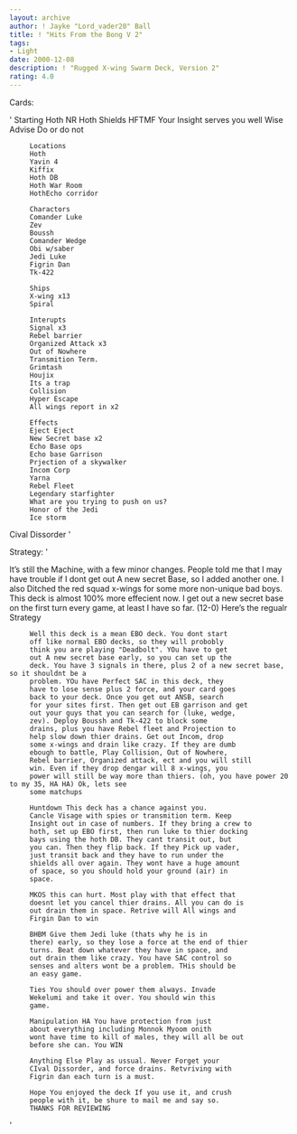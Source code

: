 ```yaml
---
layout: archive
author: ! Jayke "Lord_vader20" Ball
title: ! "Hits From the Bong V 2"
tags:
- Light
date: 2000-12-08
description: ! "Rugged X-wing Swarm Deck, Version 2"
rating: 4.0
---
```

Cards: 

'		   Starting
		 Hoth NR
		 Hoth Shields
		 HFTMF
		 Your Insight serves you well
		 Wise Advise
		 Do or do not

		 Locations
		 Hoth
		 Yavin 4
		 Kiffix
		 Hoth DB
		 Hoth War Room
		 HothEcho corridor

		 Charactors
		 Comander Luke
		 Zev
		 Boussh
		 Comander Wedge
		 Obi w/saber
		 Jedi Luke
		 Figrin Dan
		 Tk-422

		 Ships
		 X-wing x13
		 Spiral

		 Interupts
		 Signal x3
		 Rebel barrier
		 Organized Attack x3
		 Out of Nowhere
		 Transmition Term.
		 Grimtash
		 Houjix
		 Its a trap
		 Collision
		 Hyper Escape
		 All wings report in x2

		 Effects
		 Eject Eject
		 New Secret base x2
		 Echo Base ops
		 Echo base Garrison
		 Prjection of a skywalker
		 Incom Corp
		 Yarna
		 Rebel Fleet
		 Legendary starfighter
		 What are you trying to push on us?
		 Honor of the Jedi
		 Ice storm
Cival Dissorder
'

Strategy: '

It’s still the Machine, with a few minor changes. People told me that I may have trouble if I dont get out A new secret Base, so I added another one. I also Ditched the red squad x-wings for some more non-unique bad boys. This deck is almost 100% more effecient now. I get out a new secret base on the first turn every game, at least I have so far. (12-0) Here’s the regualr Strategy

		 Well this deck is a mean EBO deck. You dont start
		 off like normal EBO decks, so they will probobly
		 think you are playing "Deadbolt". YOu have to get
		 out A new secret base early, so you can set up the
		 deck. You have 3 signals in there, plus 2 of a new secret base,  so it shouldnt be a
		 problem. YOu have Perfect SAC in this deck, they
		 have to lose sense plus 2 force, and your card goes
		 back to your deck. Once you get out ANSB, search
		 for your sites first. Then get out EB garrison and get
		 out your guys that you can search for (luke, wedge,
		 zev). Deploy Boussh and Tk-422 to block some
		 drains, plus you have Rebel fleet and Projection to
		 help slow down thier drains. Get out Incom, drop
		 some x-wings and drain like crazy. If they are dumb
		 ebough to battle, Play Collision, Out of Nowhere,
		 Rebel barrier, Organized attack, ect and you will still
		 win. Even if they drop dengar will 8 x-wings, you
		 power will still be way more than thiers. (oh, you have power 20 to my 35, HA HA) Ok, lets see
		 some matchups

		 Huntdown This deck has a chance against you.
		 Cancle Visage with spies or transmition term. Keep
		 Insight out in case of numbers. If they bring a crew to
		 hoth, set up EBO first, then run luke to thier docking
		 bays using the hoth DB. They cant transit out, but
		 you can. Then they flip back. If they Pick up vader,
		 just transit back and they have to run under the
		 shields all over again. They wont have a huge amount
		 of space, so you should hold your ground (air) in
		 space.

		 MKOS this can hurt. Most play with that effect that
		 doesnt let you cancel thier drains. All you can do is
		 out drain them in space. Retrive will All wings and
		 Firgin Dan to win

		 BHBM Give them Jedi luke (thats why he is in
		 there) early, so they lose a force at the end of thier
		 turns. Beat down whatever they have in space, and
		 out drain them like crazy. You have SAC control so
		 senses and alters wont be a problem. THis should be
		 an easy game.

		 Ties You should over power them always. Invade
		 Wekelumi and take it over. You should win this
		 game.

		 Manipulation HA You have protection from just
		 about everything including Monnok Myoom onith
		 wont have time to kill of males, they will all be out
		 before she can. You WIN

		 Anything Else Play as ussual. Never Forget your
		 CIval Dissorder, and force drains. Retvriving with
		 Figrin dan each turn is a must.

		 Hope You enjoyed the deck If you use it, and crush
		 people with it, be shure to mail me and say so.
		 THANKS FOR REVIEWING
'